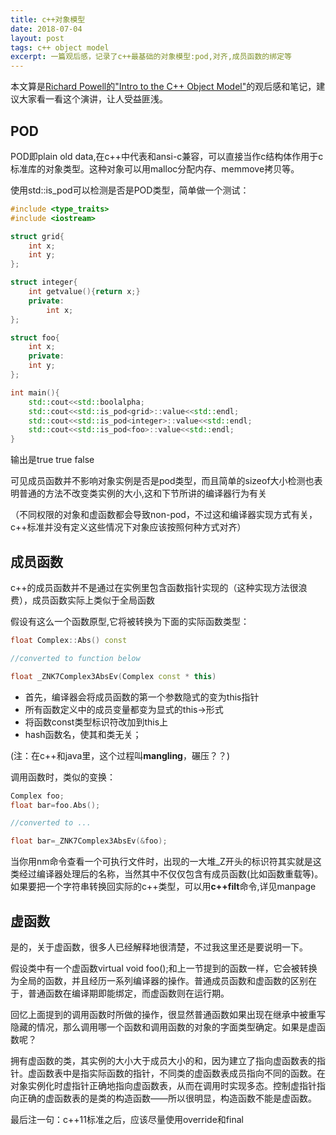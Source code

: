 ```yaml
---
title: c++对象模型
date: 2018-07-04
layout: post
tags: c++ object model
excerpt: 一篇观后感，记录了c++最基础的对象模型:pod,对齐,成员函数的绑定等
---
```

本文算是[Richard Powell的"Intro to the C++ Object Model"](https://www.youtube.com/watch?v=iLiDezv_Frk)的观后感和笔记，建议大家看一看这个演讲，让人受益匪浅。

## POD
POD即plain old data,在c++中代表和ansi-c兼容，可以直接当作c结构体作用于c标准库的对象类型。这种对象可以用malloc分配内存、memmove拷贝等。

使用std::is_pod可以检测是否是POD类型，简单做一个测试：

```cpp
#include <type_traits>
#include <iostream>

struct grid{
    int x;
    int y;
};

struct integer{
    int getvalue(){return x;}
    private:
        int x;
};

struct foo{
    int x;
    private:
    int y;
};

int main(){
    std::cout<<std::boolalpha;
    std::cout<<std::is_pod<grid>::value<<std::endl;
    std::cout<<std::is_pod<integer>::value<<std::endl;
    std::cout<<std::is_pod<foo>::value<<std::endl;
}
```

输出是true true false

可见成员函数并不影响对象实例是否是pod类型，而且简单的sizeof大小检测也表明普通的方法不改变类实例的大小,这和下节所讲的编译器行为有关

（不同权限的对象和虚函数都会导致non-pod，不过这和编译器实现方式有关，c++标准并没有定义这些情况下对象应该按照何种方式对齐）

## 成员函数
c++的成员函数并不是通过在实例里包含函数指针实现的（这种实现方法很浪费），成员函数实际上类似于全局函数

假设有这么一个函数原型,它将被转换为下面的实际函数类型：

```cpp
float Complex::Abs() const

//converted to function below

float _ZNK7Complex3AbsEv(Complex const * this)
```
* 首先，编译器会将成员函数的第一个参数隐式的变为this指针
* 所有函数定义中的成员变量都变为显式的this->形式
* 将函数const类型标识符改加到this上
* hash函数名，使其和类无关；

(注：在c++和java里，这个过程叫**mangling**，碾压？？)

调用函数时，类似的变换：
```cpp
Complex foo;
float bar=foo.Abs();

//converted to ...

float bar=_ZNK7Complex3AbsEv(&foo);
```

当你用nm命令查看一个可执行文件时，出现的一大堆_Z开头的标识符其实就是这类经过编译器处理后的名称，当然其中不仅仅包含有成员函数(比如函数重载等)。如果要把一个字符串转换回实际的c++类型，可以用**c++filt**命令,详见manpage

## 虚函数
是的，关于虚函数，很多人已经解释地很清楚，不过我这里还是要说明一下。

假设类中有一个虚函数virtual void foo();和上一节提到的函数一样，它会被转换为全局的函数，并且经历一系列编译器的操作。普通成员函数和虚函数的区别在于，普通函数在编译期即能绑定，而虚函数则在运行期。

回忆上面提到的调用函数时所做的操作，很显然普通函数如果出现在继承中被重写隐藏的情况，那么调用哪一个函数和调用函数的对象的字面类型确定。如果是虚函数呢？

拥有虚函数的类，其实例的大小大于成员大小的和，因为建立了指向虚函数表的指针。虚函数表中是指实际函数的指针，不同类的虚函数表成员指向不同的函数。在对象实例化时虚指针正确地指向虚函数表，从而在调用时实现多态。控制虚指针指向正确的虚函数表的是类的构造函数——所以很明显，构造函数不能是虚函数。

最后注一句：c++11标准之后，应该尽量使用override和final

